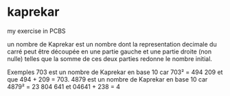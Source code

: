 # kaprekar

my exercise in PCBS

un nombre de Kaprekar est un nombre dont la representation decimale du carré peut être découpée en une partie gauche et une partie droite (non nulle) telles que la somme de ces deux parties redonne le nombre initial.

   Exemples
   703 est un nombre de Kaprekar en base 10 car 703² = 494 209 et que 494 + 209 = 703.
   4879 est un nombre de Kaprekar en base 10 car 4879² = 23 804 641 et 04641 + 238 = 4